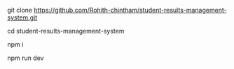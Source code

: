 git clone https://github.com/Rohith-chintham/student-results-management-system.git

cd student-results-management-system

npm i

npm run dev

